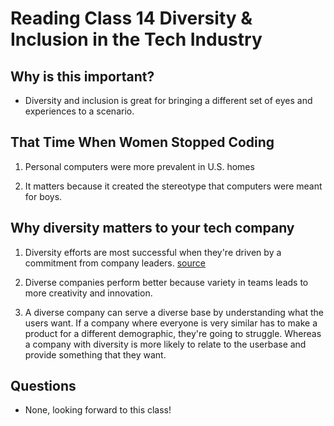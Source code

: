 # Reading Class 14 Diversity & Inclusion in the Tech Industry

## Why is this important?

- Diversity and inclusion is great for bringing a different set of eyes and experiences to a scenario. 

## That Time When Women Stopped Coding

1. Personal computers were more prevalent in U.S. homes

2. It matters because it created the stereotype that computers were meant for boys.

## Why diversity matters to your tech company

1. Diversity efforts are most successful when they're driven by a commitment from company leaders. [source](https://www.usatoday.com/story/tech/columnist/2015/07/21/why-diversity-matters-your-tech-company/30419871/)

2. Diverse companies perform better because variety in teams leads to more creativity and innovation.

3. A diverse company can serve a diverse base by understanding what the users want.  If a company where everyone is very similar has to make a product for a different demographic, they're going to struggle.  Whereas a company with diversity is more likely to relate to the userbase and provide something that they want. 

## Questions

- None, looking forward to this class!